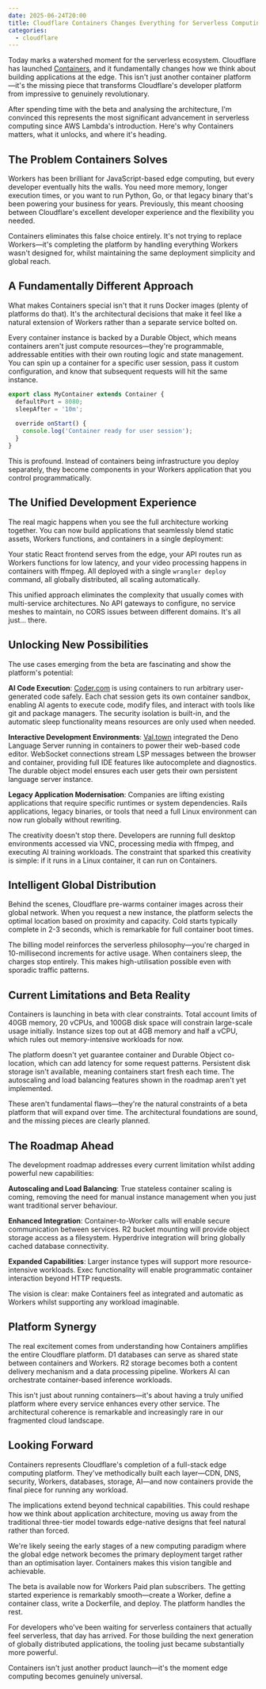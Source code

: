 ```yaml
---
date: 2025-06-24T20:00
title: Cloudflare Containers Changes Everything for Serverless Computing
categories:
  - cloudflare
---
```

Today marks a watershed moment for the serverless ecosystem. Cloudflare has launched [Containers](https://developers.cloudflare.com/containers/), and it fundamentally changes how we think about building applications at the edge. This isn't just another container platform—it's the missing piece that transforms Cloudflare's developer platform from impressive to genuinely revolutionary.

After spending time with the beta and analysing the architecture, I'm convinced this represents the most significant advancement in serverless computing since AWS Lambda's introduction. Here's why Containers matters, what it unlocks, and where it's heading.

## The Problem Containers Solves

Workers has been brilliant for JavaScript-based edge computing, but every developer eventually hits the walls. You need more memory, longer execution times, or you want to run Python, Go, or that legacy binary that's been powering your business for years. Previously, this meant choosing between Cloudflare's excellent developer experience and the flexibility you needed.

Containers eliminates this false choice entirely. It's not trying to replace Workers—it's completing the platform by handling everything Workers wasn't designed for, whilst maintaining the same deployment simplicity and global reach.

## A Fundamentally Different Approach

What makes Containers special isn't that it runs Docker images (plenty of platforms do that). It's the architectural decisions that make it feel like a natural extension of Workers rather than a separate service bolted on.

Every container instance is backed by a Durable Object, which means containers aren't just compute resources—they're programmable, addressable entities with their own routing logic and state management. You can spin up a container for a specific user session, pass it custom configuration, and know that subsequent requests will hit the same instance.

```javascript
export class MyContainer extends Container {
  defaultPort = 8080;
  sleepAfter = '10m';
  
  override onStart() {
    console.log('Container ready for user session');
  }
}
```

This is profound. Instead of containers being infrastructure you deploy separately, they become components in your Workers application that you control programmatically.

## The Unified Development Experience

The real magic happens when you see the full architecture working together. You can now build applications that seamlessly blend static assets, Workers functions, and containers in a single deployment:

Your static React frontend serves from the edge, your API routes run as Workers functions for low latency, and your video processing happens in containers with ffmpeg. All deployed with a single `wrangler deploy` command, all globally distributed, all scaling automatically.

This unified approach eliminates the complexity that usually comes with multi-service architectures. No API gateways to configure, no service meshes to maintain, no CORS issues between different domains. It's all just... there.

## Unlocking New Possibilities

The use cases emerging from the beta are fascinating and show the platform's potential:

**AI Code Execution**: [Coder.com](http://Coder.com) is using containers to run arbitrary user-generated code safely. Each chat session gets its own container sandbox, enabling AI agents to execute code, modify files, and interact with tools like git and package managers. The security isolation is built-in, and the automatic sleep functionality means resources are only used when needed.

**Interactive Development Environments**: [Val.town](http://Val.town) integrated the Deno Language Server running in containers to power their web-based code editor. WebSocket connections stream LSP messages between the browser and container, providing full IDE features like autocomplete and diagnostics. The durable object model ensures each user gets their own persistent language server instance.

**Legacy Application Modernisation**: Companies are lifting existing applications that require specific runtimes or system dependencies. Rails applications, legacy binaries, or tools that need a full Linux environment can now run globally without rewriting.

The creativity doesn't stop there. Developers are running full desktop environments accessed via VNC, processing media with ffmpeg, and executing AI training workloads. The constraint that sparked this creativity is simple: if it runs in a Linux container, it can run on Containers.

## Intelligent Global Distribution

Behind the scenes, Cloudflare pre-warms container images across their global network. When you request a new instance, the platform selects the optimal location based on proximity and capacity. Cold starts typically complete in 2-3 seconds, which is remarkable for full container boot times.

The billing model reinforces the serverless philosophy—you're charged in 10-millisecond increments for active usage. When containers sleep, the charges stop entirely. This makes high-utilisation possible even with sporadic traffic patterns.

## Current Limitations and Beta Reality

Containers is launching in beta with clear constraints. Total account limits of 40GB memory, 20 vCPUs, and 100GB disk space will constrain large-scale usage initially. Instance sizes top out at 4GB memory and half a vCPU, which rules out memory-intensive workloads for now.

The platform doesn't yet guarantee container and Durable Object co-location, which can add latency for some request patterns. Persistent disk storage isn't available, meaning containers start fresh each time. The autoscaling and load balancing features shown in the roadmap aren't yet implemented.

These aren't fundamental flaws—they're the natural constraints of a beta platform that will expand over time. The architectural foundations are sound, and the missing pieces are clearly planned.

## The Roadmap Ahead

The development roadmap addresses every current limitation whilst adding powerful new capabilities:

**Autoscaling and Load Balancing**: True stateless container scaling is coming, removing the need for manual instance management when you just want traditional server behaviour.

**Enhanced Integration**: Container-to-Worker calls will enable secure communication between services. R2 bucket mounting will provide object storage access as a filesystem. Hyperdrive integration will bring globally cached database connectivity.

**Expanded Capabilities**: Larger instance types will support more resource-intensive workloads. Exec functionality will enable programmatic container interaction beyond HTTP requests.

The vision is clear: make Containers feel as integrated and automatic as Workers whilst supporting any workload imaginable.

## Platform Synergy

The real excitement comes from understanding how Containers amplifies the entire Cloudflare platform. D1 databases can serve as shared state between containers and Workers. R2 storage becomes both a content delivery mechanism and a data processing pipeline. Workers AI can orchestrate container-based inference workloads.

This isn't just about running containers—it's about having a truly unified platform where every service enhances every other service. The architectural coherence is remarkable and increasingly rare in our fragmented cloud landscape.

## Looking Forward

Containers represents Cloudflare's completion of a full-stack edge computing platform. They've methodically built each layer—CDN, DNS, security, Workers, databases, storage, AI—and now containers provide the final piece for running any workload.

The implications extend beyond technical capabilities. This could reshape how we think about application architecture, moving us away from the traditional three-tier model towards edge-native designs that feel natural rather than forced.

We're likely seeing the early stages of a new computing paradigm where the global edge network becomes the primary deployment target rather than an optimisation layer. Containers makes this vision tangible and achievable.

The beta is available now for Workers Paid plan subscribers. The getting started experience is remarkably smooth—create a Worker, define a container class, write a Dockerfile, and deploy. The platform handles the rest.

For developers who've been waiting for serverless containers that actually feel serverless, that day has arrived. For those building the next generation of globally distributed applications, the tooling just became substantially more powerful.

Containers isn't just another product launch—it's the moment edge computing becomes genuinely universal.